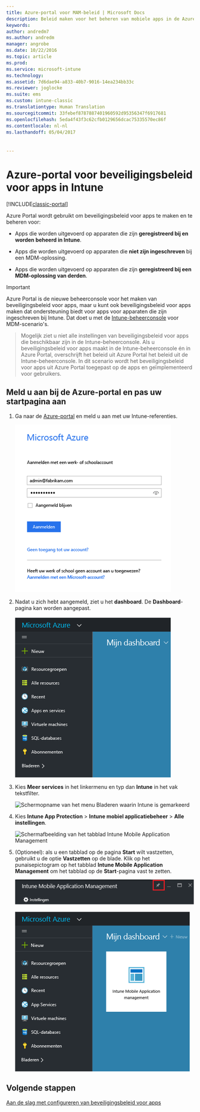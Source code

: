 ```yaml
---
title: Azure-portal voor MAM-beleid | Microsoft Docs
description: Beleid maken voor het beheren van mobiele apps in de Azure Portal. De beleidsregels die u hier maakt kunnen worden toegepast op apparaten met of zonder inschrijving bij Intune.
keywords: 
author: andredm7
ms.author: andredm
manager: angrobe
ms.date: 10/22/2016
ms.topic: article
ms.prod: 
ms.service: microsoft-intune
ms.technology: 
ms.assetid: 7d6dae94-a833-40b7-9016-14ea234bb33c
ms.reviewer: joglocke
ms.suite: ems
ms.custom: intune-classic
ms.translationtype: Human Translation
ms.sourcegitcommit: 33febef8787887401960592d95356347f6917681
ms.openlocfilehash: 5eda4f43f3c62cfb0129656dcac75335570ec86f
ms.contentlocale: nl-nl
ms.lasthandoff: 05/04/2017


---
```


# <a name="azure-portal-for-intune-app-protection-policies"></a>Azure-portal voor beveiligingsbeleid voor apps in Intune

[!INCLUDE[classic-portal](../includes/classic-portal.md)]

Azure Portal wordt gebruikt om beveiligingsbeleid voor apps te maken en te beheren voor:

- Apps die worden uitgevoerd op apparaten die zijn **geregistreerd bij en worden beheerd in Intune**.

- Apps die worden uitgevoerd op apparaten die **niet zijn ingeschreven** bij een MDM-oplossing.
- Apps die worden uitgevoerd op apparaten die zijn **geregistreerd bij een MDM-oplossing van derden**.

>[!IMPORTANT]
> Azure Portal is de nieuwe beheerconsole voor het maken van beveiligingsbeleid voor apps, maar u kunt ook beveiligingsbeleid voor apps maken dat ondersteuning biedt voor apps voor apparaten die zijn ingeschreven bij Intune. Dat doet u met de [Intune-beheerconsole](configure-and-deploy-mobile-application-management-policies-in-the-microsoft-intune-console.md) voor MDM-scenario's.

> Mogelijk ziet u niet alle instellingen van beveiligingsbeleid voor apps die beschikbaar zijn in de Intune-beheerconsole. Als u beveiligingsbeleid voor apps maakt in de Intune-beheerconsole én in Azure Portal, overschrijft het beleid uit Azure Portal het beleid uit de Intune-beheerconsole. In dit scenario wordt het beveiligingsbeleid voor apps uit Azure Portal toegepast op de apps en geïmplementeerd voor gebruikers.


## <a name="sign-in-to-the-azure-portal-and-customize-your-start-page"></a>Meld u aan bij de Azure-portal en pas uw startpagina aan

1.  Ga naar de [Azure-portal](https://portal.azure.com) en meld u aan met uw Intune-referenties.

    ![Schermopname van de aanmeldpagina van de Azure-portal](../media/AppManagement/AzurePortal_MAMSigninPage.png)

2.  Nadat u zich hebt aangemeld, ziet u het **dashboard**. De **Dashboard**-pagina kan worden aangepast.

    ![Schermopname van het dashboard van de Azure-portal](../media/AppManagement/AzurePortal_MAMStartboard_NoMAM.png)

3.  Kies **Meer services** in het linkermenu en typ dan **Intune** in het vak tekstfilter.

    ![Schermopname van het menu Bladeren waarin Intune is gemarkeerd](../media/AppManagement/MAM-Azure-Portal-1.png)

4.  Kies **Intune App Protection** > **Intune mobiel applicatiebeheer** > **Alle instellingen**.

    ![Schermafbeelding van het tabblad Intune Mobile Application Management](../media/AppManagement/MAM-Azure-Portal-2.png)

5. (Optioneel): als u een tabblad op de pagina **Start** wilt vastzetten, gebruikt u de optie **Vastzetten** op de blade. Klik op het punaisepictogram op het tabblad **Intune Mobile Application Management** om het tabblad op de **Start**-pagina vast te zetten.

    ![Schermopname van het tabblad Intune Mobile Application Management waarop het pictogram Vastmaken is gemarkeerd](../media/AppManagement/AzurePortal_MAM_PinBladeAction.png)

    ![Schermopname van het dashboard met de vastgemaakte Intune-tegel](../media/AppManagement/AzurePortal_MAM_Startboard_withMAM.png)

## <a name="next-steps"></a>Volgende stappen
[Aan de slag met configureren van beveiligingsbeleid voor apps](get-ready-to-configure-mobile-app-management-policies-with-microsoft-intune.md)

